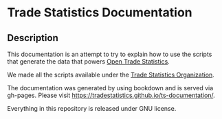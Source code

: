 # Trade Statistics Documentation

## Description


This documentation is an attempt to try to explain how to use the scripts that generate the data that powers [Open Trade Statistics](https://aaa/). 

We made all the scripts available under the [Trade Statistics Organization](https://github.com/tradestatistics).

The documentation was generated by using bookdown and is served via gh-pages. Please visit https://tradestatistics.github.io/ts-documentation/.

Everything in this repository is released under GNU license.
